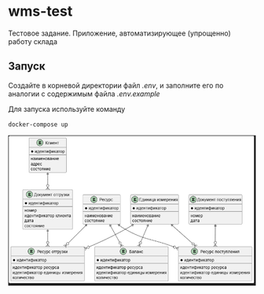 # wms-test
Тестовое задание. Приложение, автоматизирующее (упрощенно) работу склада

## Запуск

Создайте в корневой директории файл *.env*, и заполните его по аналогии с содержимым файла *.env.example*

Для запуска используйте команду

``` bash
docker-compose up
```

![ERD](images/erd.png)